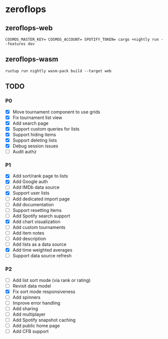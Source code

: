 # zeroflops
## zeroflops-web
```
COSMOS_MASTER_KEY= COSMOS_ACCOUNT= SPOTIFY_TOKEN= cargo +nightly run --features dev
```
## zeroflops-wasm
```
rustup run nightly wasm-pack build --target web
```
## TODO
### P0
- [x] Move tournament component to use grids
- [x] Fix tournament list view
- [x] Add search page
- [x] Support custom queries for lists
- [x] Support hiding items
- [x] Support deleting lists
- [x] Debug session issues
- [ ] Audit authz
### P1
- [x] Add sort/rank page to lists
- [x] Add Google auth
- [ ] Add IMDb data source
- [x] Support user lists
- [ ] Add dedicated import page
- [ ] Add documentation
- [ ] Support resetting items
- [ ] Add Spotify search support
- [x] Add chart visualization
- [ ] Add custom tournaments
- [ ] Add item notes
- [ ] Add description
- [ ] Add lists as a data source
- [x] Add time weighted averages
- [ ] Support data source refresh
### P2
- [ ] Add list sort mode (via rank or rating)
- [ ] Revisit data model
- [x] Fix sort mode responsiveness
- [ ] Add spinners
- [ ] Improve error handling
- [ ] Add sharing
- [ ] Add multiplayer
- [ ] Add Spotify snapshot caching 
- [ ] Add public home page
- [ ] Add CFB support 
